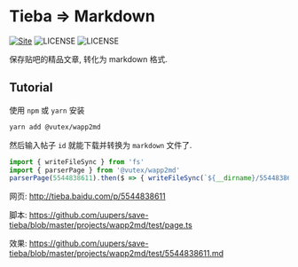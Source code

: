 Tieba => Markdown
=================
[![Site](https://img.shields.io/badge/Version-v0.2.x-%23FF4D5B.svg?style=flat-square)](https://github.com/uupers/save-tieba)
![LICENSE](https://img.shields.io/badge/license-Anti%20996-blue.svg?style=flat-square)
![LICENSE](https://img.shields.io/badge/license-MPL%202.0-blue.svg?style=flat-square)

保存贴吧的精品文章, 转化为 markdown 格式.

## Tutorial

使用 `npm` 或 `yarn` 安装

```bash
yarn add @vutex/wapp2md
```

然后输入帖子 `id` 就能下载并转换为 `markdown` 文件了.

```typescript
import { writeFileSync } from 'fs'
import { parserPage } from '@vutex/wapp2md'
parserPage(5544838611).then($ => { writeFileSync(`${__dirname}/5544838611.md`, $) })
```

网页: http://tieba.baidu.com/p/5544838611

脚本: https://github.com/uupers/save-tieba/blob/master/projects/wapp2md/test/page.ts

效果: https://github.com/uupers/save-tieba/blob/master/projects/wapp2md/test/5544838611.md

